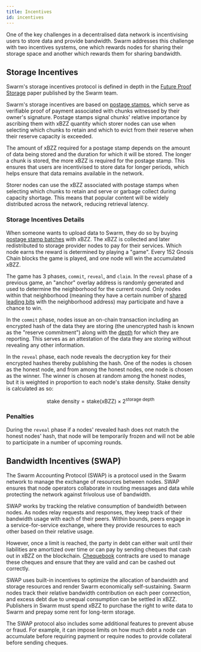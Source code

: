 ```yaml
---
title: Incentives
id: incentives
---
```


One of the key challenges in a decentralised data network is incentivising users to store data and provide bandwidth. Swarm addresses this challenge with two incentives systems, one which rewards nodes for sharing their storage space and another which rewards them for sharing bandwidth.


## Storage Incentives 

Swarm's storage incentives protocol is defined in depth in the [Future Proof Storage](https://www.ethswarm.org/swarm-storage-incentives.pdf) paper published by the Swarm team.

Swarm's storage incentives are based on [postage stamps](/docs/learn/technology/contracts/postage-stamp), which serve as verifiable proof of payment associated with chunks witnessed by their owner's signature. Postage stamps signal chunks' relative importance by ascribing them with xBZZ quantity which storer nodes can use when selecting which chunks to retain and which to evict from their reserve when their reserve capacity is exceeded.

The amount of xBZZ required for a postage stamp depends on the amount of data being stored and the duration for which it will be stored. The longer a chunk is stored, the more xBZZ is required for the postage stamp. This ensures that users are incentivised to store data for longer periods, which helps ensure that data remains available in the network.

Storer nodes can use the xBZZ associated with postage stamps when selecting which chunks to retain and serve or garbage collect during capacity shortage. This means that popular content will be widely distributed across the network, reducing retrieval latency.


### Storage Incentives Details

 When someone wants to upload data to Swarm, they do so by buying [postage stamp batches](/docs/learn/technology/contracts/postage-stamp) with xBZZ. The xBZZ is collected and later redistributed to storage provider nodes to pay for their services. Which node earns the reward is determined by playing a "game". Every 152 Gnosis Chain blocks the game is played, and one node will win the accumulated xBZZ. 

The game has 3 phases, `commit`, `reveal`, and `claim`. In the `reveal` phase of a previous game, an "anchor" overlay address is randomly generated and used to determine the neighborhood for the current round. Only nodes within that neighborhood (meaning they have a certain number of [shared leading bits](/docs/learn/glossary#proximity-order-po) with the neighborhood address) may participate and have a chance to win. 

In the `commit` phase, nodes issue an on-chain transaction including an encrypted hash of the data they are storing (the unencrypted hash is known as the "reserve commitment") along with the [depth](/docs/learn/glossary#2-area-of-responsibility-related-depths) for which they are reporting. This serves as an attestation of the data they are storing without revealing any other information.

In the `reveal` phase, each node reveals the decryption key for their encrypted hashes thereby publishing the hash. One of the nodes is chosen as the honest node, and from among the honest nodes, one node is chosen as the winner. The winner is chosen at random among the honest nodes, but it is weighted in proportion to each node's stake density. Stake density is calculated as so:

$$
\text{stake density} = \text{stake(xBZZ)} \times {2}^\text{storage depth}
$$


### Penalties

During the `reveal` phase if a nodes' revealed hash does not match the honest nodes' hash, that node will be temporarily frozen and will not be able to participate in a number of upcoming rounds.

## Bandwidth Incentives (SWAP) 

The Swarm Accounting Protocol (SWAP) is a protocol used in the Swarm network to manage the exchange of resources between nodes. SWAP ensures that node operators collaborate in routing messages and data while protecting the network against frivolous use of bandwidth.

SWAP works by tracking the relative consumption of bandwidth between nodes. As nodes relay requests and responses, they keep track of their bandwidth usage with each of their peers. Within bounds, peers engage in a service-for-service exchange, where they provide resources to each other based on their relative usage.

However, once a limit is reached, the party in debt can either wait until their liabilities are amortized over time or can pay by sending cheques that cash out in xBZZ on the blockchain. [Chequebook](/docs/learn/technology/contracts/chequebook/) contracts are used to manage these cheques and ensure that they are valid and can be cashed out correctly.

SWAP uses built-in incentives to optimize the allocation of bandwidth and storage resources and render Swarm economically self-sustaining. Swarm nodes track their relative bandwidth contribution on each peer connection, and excess debt due to unequal consumption can be settled in xBZZ. Publishers in Swarm must spend xBZZ to purchase the right to write data to Swarm and prepay some rent for long-term storage.

The SWAP protocol also includes some additional features to prevent abuse or fraud. For example, it can impose limits on how much debt a node can accumulate before requiring payment or require nodes to provide collateral before sending cheques.
